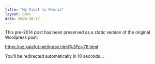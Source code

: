 ```yaml
---
title: "My Visit to Peoria"
layout: post
date: 2006-10-27
---
```


This pre-2014 post has been preserved as a static version of the original Wordpress post:

https://nz.kalafut.net/index.html%3Fp=76.html

You'll be redirected automatically in 10 seconds...

<head>
  <meta http-equiv="refresh" content="10;url=https://nz.kalafut.net/index.html%3Fp=76.html">
</head>

